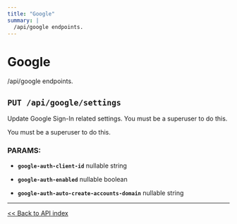 ```yaml
---
title: "Google"
summary: |
  /api/google endpoints.
---
```


# Google

/api/google endpoints.

## `PUT /api/google/settings`

Update Google Sign-In related settings. You must be a superuser to do this.

You must be a superuser to do this.

### PARAMS:

*  **`google-auth-client-id`** nullable string

*  **`google-auth-enabled`** nullable boolean

*  **`google-auth-auto-create-accounts-domain`** nullable string

---

[<< Back to API index](../api-documentation.md)